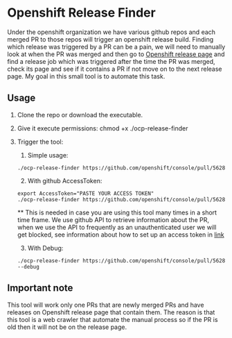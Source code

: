 # Openshift Release Finder

Under the openshift organization we have various github repos and each merged PR to those repos will trigger an openshift release build. Finding which release was triggered by a PR can be a pain, we will need to manually look at when the PR was merged and then go to [Openshift release page](openshift-release.svc.ci.openshift.org) and find a release job which was triggered after the time the PR was merged, check its page and see if it contains a PR if not move on to the next release page. My goal in this small tool is to automate this task.

## Usage

1. Clone the repo or download the executable.
2. Give it execute permissions: chmod +x ./ocp-release-finder
3. Trigger the tool:
   1. Simple usage:

   ```base
   ./ocp-release-finder https://github.com/openshift/console/pull/5628
   ```

   2. With github AccessToken:
   ```base
   export AccessToken="PASTE YOUR ACCESS TOKEN"
   ./ocp-release-finder https://github.com/openshift/console/pull/5628
   ```
   ** This is needed in case you are using this tool many times in a short time frame. We use github API to retrieve information about the PR, when we use the API to frequently as an unauthenticated user we will get blocked, see information about how to set up an access token in [link](https://help.github.com/en/github/authenticating-to-github/creating-a-personal-access-token-for-the-command-line)

   3. With Debug:

   ```base
   ./ocp-release-finder https://github.com/openshift/console/pull/5628 --debug
   ```

## Important note

This tool will work only one PRs that are newly merged PRs and have releases on Openshift release page that contain them. The reason is that this tool is a web crawler that automate the manual process so if the PR is old then it will not be on the release page.
